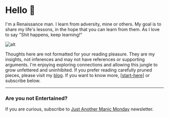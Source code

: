 # Hello 👋

I'm a Renaissance man. I learn from adversity, mine or others. My goal is to share my life's lessons, in the hope that you can learn from them. As I love to say "Shit happens, keep learning!"

![alt](https://photos.collectednotes.com/photos/5688/6dfc12ea-9cf4-4fd0-ab4a-45e907e9071c)

Thoughts here are not formatted for your reading pleasure. They are my insights, not inferences and may not have references or supporting arguments. I'm enjoying exploring connections and allowing this jungle to grow unfettered and uninhibited. If you prefer reading carefully pruned pieces, please visit my [blog](reddy2go.com). If you want to know more, [[start-here]] or subscribe below.

---
### Are you not Entertained? 
If you are curious, subscribe to [Just Another Manic Monday](https://reddy2go.substack.com/) newsletter.

[//begin]: # "Autogenerated link references for markdown compatibility"
[start-here]: start-here "Start Here"
[//end]: # "Autogenerated link references"